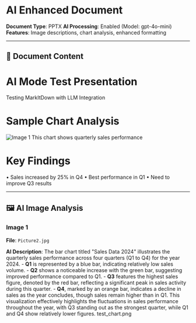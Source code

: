 # AI Enhanced Document

**Document Type**: PPTX
**AI Processing**: Enabled (Model: gpt-4o-mini)
**Features**: Image descriptions, chart analysis, enhanced formatting

---

## 📄 Document Content

<!-- Slide number: 1 -->
# AI Mode Test Presentation
Testing MarkItDown with LLM Integration

<!-- Slide number: 2 -->
# Sample Chart Analysis

![Image 1](Picture2.jpg)
This chart shows quarterly sales performance

<!-- Slide number: 3 -->
# Key Findings
• Sales increased by 25% in Q4
• Best performance in Q1
• Need to improve Q3 results

---

## 🖼️ AI Image Analysis

### Image 1

**File**: `Picture2.jpg`

**AI Description**:
The bar chart titled "Sales Data 2024" illustrates the quarterly sales performance across four quarters (Q1 to Q4) for the year 2024. - **Q1** is represented by a blue bar, indicating relatively low sales volume. - **Q2** shows a noticeable increase with the green bar, suggesting improved performance compared to Q1. - **Q3** features the highest sales figure, denoted by the red bar, reflecting a significant peak in sales activity during this quarter. - **Q4**, marked by an orange bar, indicates a decline in sales as the year concludes, though sales remain higher than in Q1. This visualization effectively highlights the fluctuations in sales performance throughout the year, with Q3 standing out as the strongest quarter, while Q1 and Q4 show relatively lower figures. test_chart.png

